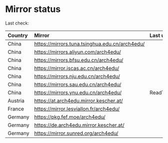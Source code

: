 <script src="./time.js"></script>
# Mirror status
Last check: <script type="text/javascript">localize(1681384484.725679);</script>

|Country|Mirror|Last update|
|:------|:-----|:----------|
|China|https://mirrors.tuna.tsinghua.edu.cn/arch4edu/|<script type="text/javascript">localize(1681367560);</script>|
|China|https://mirrors.aliyun.com/arch4edu/|<script type="text/javascript">localize(1681324254);</script>|
|China|https://mirrors.bfsu.edu.cn/arch4edu/|<script type="text/javascript">localize(1681324254);</script>|
|China|https://mirror.iscas.ac.cn/arch4edu/|<script type="text/javascript">localize(1681367560);</script>|
|China|https://mirrors.nju.edu.cn/arch4edu/|<script type="text/javascript">localize(1681281369);</script>|
|China|https://mirrors.sau.edu.cn/arch4edu/|<script type="text/javascript">localize(1673850842);</script>|
|China|https://mirrors.ynu.edu.cn/arch4edu/|ReadTimeout|
|Austria|https://at.arch4edu.mirror.kescher.at/|<script type="text/javascript">localize(1681367560);</script>|
|France|https://mirror.lesviallon.fr/arch4edu/|<script type="text/javascript">localize(1681324254);</script>|
|Germany|https://pkg.fef.moe/arch4edu/|<script type="text/javascript">localize(1681367560);</script>|
|Germany|https://de.arch4edu.mirror.kescher.at/|<script type="text/javascript">localize(1681367560);</script>|
|Germany|https://mirror.sunred.org/arch4edu/|<script type="text/javascript">localize(1681367560);</script>|

<script src="./tablefilter/tablefilter.js"></script>
<script src="./table.js"></script>
